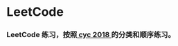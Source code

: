 # LeetCode
### LeetCode 练习，按照<a href="https://cyc2018.github.io/CS-Notes/#/notes/Leetcode%20%E9%A2%98%E8%A7%A3%20-%20%E7%9B%AE%E5%BD%951" target="_blank"> cyc 2018 </a>的分类和顺序练习。  
